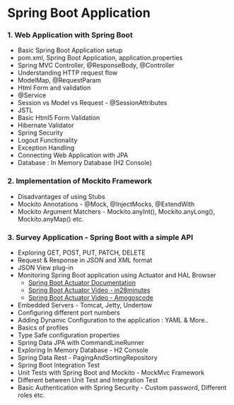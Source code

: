 
# Spring Boot Application

### 1. Web Application with Spring Boot

- Basic Spring Boot Application setup
- pom.xml, Spring Boot Application, application.properties
- Spring MVC Controller, @ResponseBody, @Controller
- Understanding HTTP request flow
- ModelMap, @RequestParam
- Html Form and validation
- @Service
- Session vs Model vs Request - @SessionAttributes
- JSTL
- Basic Html5 Form Validation
- Hibernate Validator
- Spring Security
- Logout Functionality
- Exception Handling
- Connecting Web Application with JPA
- Database : In Memory Database (H2 Console)

### 2. Implementation of Mockito Framework

- Disadvantages of using Stubs
- Mockito Annotations - @Mock, @InjectMocks, @ExtendWith
- Mockito Argument Matchers - Mockito.anyInt(), Mockito.anyLong(), Mockito.anyMap() etc.

### 3. Survey Application - Spring Boot with a simple API

- Exploring GET, POST, PUT, PATCH, DELETE
- Request & Response in JSON and XML format
- JSON View plug-in
- Monitoring Spring Boot application using Actuator and HAL Browser
	- [Spring Boot Actuator Documentation](https://docs.spring.io/spring-boot/docs/current/reference/html/actuator.html)
	- [Spring Boot Actuator Video - in28minutes](https://www.youtube.com/watch?v=9_PjuZT4tYo)
	- [Spring Boot Actuator Video - Amogoscode](https://www.youtube.com/watch?v=LQlypTjmgZM)
- Embedded Servers - Tomcat, Jetty, Undertow
- Configuring different port numbers
- Adding Dynamic Configuration to the application : YAML & More..
- Basics of profiles
- Type Safe configuration properties
- Spring Data JPA with CommandLineRunner
- Exploring In Memory Database - H2 Console
- Spring Data Rest - PagingAndSortingRepository
- Spring Boot Integration Test
- Unit Tests with Spring Boot and Mockito - MockMvc Framework
- Different between Unit Test and Integration Test
- Basic Authentication with Spring Security - Custom password, Different roles etc.